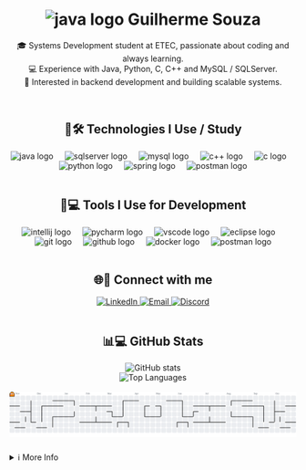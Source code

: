 <h1 align="center">
  <img src="https://cdn.jsdelivr.net/gh/devicons/devicon/icons/java/java-original-wordmark.svg" 
       height="40" 
       alt="java logo" />
  Guilherme Souza
</h1>

<p align="center">  
    🎓 Systems Development student at ETEC, passionate about coding and always learning.<br>  
    💻 Experience with Java, Python, C, C++ and MySQL / SQLServer.<br>  
    🚀 Interested in backend development and building scalable systems.
</p> 

<br>  

<h2 align="center">🚀🛠️ Technologies I Use / Study</h2>

<div align="center">
  <img src="https://cdn.jsdelivr.net/gh/devicons/devicon/icons/java/java-original-wordmark.svg" height="40" alt="java logo" />
  <img width="12" />
  <img src="https://cdn.jsdelivr.net/gh/devicons/devicon/icons/microsoftsqlserver/microsoftsqlserver-plain.svg" height="40" alt="sqlserver logo" />
  <img width="12" />
  <img src="https://cdn.jsdelivr.net/gh/devicons/devicon/icons/mysql/mysql-plain-wordmark.svg" height="40" alt="mysql logo" />
  <img width="12" />
  <img src="https://cdn.jsdelivr.net/gh/devicons/devicon/icons/cplusplus/cplusplus-plain.svg" height="40" alt="c++ logo" />
  <img width="12" />
  <img src="https://cdn.jsdelivr.net/gh/devicons/devicon/icons/c/c-original.svg" height="40" alt="c logo" />
  <img width="12" />
  <img src="https://cdn.jsdelivr.net/gh/devicons/devicon/icons/python/python-original.svg" height="40" alt="python logo" />
  <img width="12" />
  <img src="https://cdn.jsdelivr.net/gh/devicons/devicon/icons/spring/spring-original.svg" height="40" alt="spring logo" />
  <img width="12" />
  <img src="https://cdn.jsdelivr.net/gh/devicons/devicon/icons/postman/postman-original.svg" height="40" alt="postman logo" />
</div>

<br>

<h2 align="center">🧰💻 Tools I Use for Development</h2>

<div align="center">
  <img src="https://cdn.jsdelivr.net/gh/devicons/devicon/icons/intellij/intellij-original.svg" height="40" alt="intellij logo" />
  <img width="12" />
  <img src="https://cdn.jsdelivr.net/gh/devicons/devicon/icons/pycharm/pycharm-original.svg" height="40" alt="pycharm logo" />
  <img width="12" />
  <img src="https://cdn.jsdelivr.net/gh/devicons/devicon/icons/vscode/vscode-original.svg" height="40" alt="vscode logo" />
  <img width="12" />
  <img src="https://cdn.jsdelivr.net/gh/devicons/devicon/icons/eclipse/eclipse-original.svg" height="40" alt="eclipse logo" />
  <img width="12" />
  <img src="https://cdn.jsdelivr.net/gh/devicons/devicon/icons/git/git-original.svg" height="40" alt="git logo" />
  <img width="12" />
  <img src="https://cdn.jsdelivr.net/gh/devicons/devicon/icons/github/github-original.svg" height="40" alt="github logo" />
  <img width="12" />
  <img src="https://cdn.jsdelivr.net/gh/devicons/devicon/icons/docker/docker-original.svg" height="40" alt="docker logo" />
  <img width="12" />
  <img src="https://cdn.jsdelivr.net/gh/devicons/devicon/icons/postman/postman-original.svg" height="40" alt="postman logo" />
</div>

<br>

<h2 align="center">🌐🔗 Connect with me</h2>

<div align="center">
  <a href="https://www.linkedin.com/in/guilhermesouzadev">
    <img src="https://img.shields.io/badge/-LinkedIn-000?style=for-the-badge&logo=linkedin&logoColor=default" alt="LinkedIn"/>
  </a>
  <a href="mailto:guilherme.on.souza@outlook.com">
    <img src="https://img.shields.io/badge/-Email-000?style=for-the-badge&logo=gmail&logoColor=default" alt="Email"/>
  </a>
  <a href="https://discord.com/users/illuminatedsouza">
    <img src="https://img.shields.io/badge/-Discord-000?style=for-the-badge&logo=discord&logoColor=default" alt="Discord"/>
  </a>
</div>

<br>

<h2 align="center">📊💻 GitHub Stats</h2>

<div align="center">
  <img src="https://github-readme-stats.vercel.app/api?username=SOUZZDEV&theme=dark&show_icons=true&include_all_commits=true&count_private=true&hide_title=false&hide_border=false&line_height=25" height="165" alt="GitHub stats" />
  <br>
  <img src="https://github-readme-stats.vercel.app/api/top-langs/?username=SOUZZDEV&layout=compact&theme=dark&hide_border=false" height="165" alt="Top Languages" />
</div>

<br>

<picture>
  <source media="(prefers-color-scheme: dark)" srcset="https://raw.githubusercontent.com/souzzdev/souzzdev/output/pacman-contribution-graph-dark.svg">
  <source media="(prefers-color-scheme: light)" srcset="https://raw.githubusercontent.com/souzzdev/souzzdev/output/pacman-contribution-graph.svg">
  <img alt="pacman contribution graph" src="https://raw.githubusercontent.com/souzzdev/souzzdev/output/pacman-contribution-graph.svg">
</picture>

###

<details align="left">  
  <summary>ℹ️ More Info</summary>  
  🛡️ Badges by <a href="https://shields.io/">shields.io</a><br>
  📈 GitHub Stats by <a href="https://github.com/anuraghazra/github-readme-stats">anuraghazra</a><br>
  🧑‍💻 Developer vector created by <a href="https://www.freepik.com/vectors/developer">storyset - www.freepik.com</a> (edited by author)
</details>
